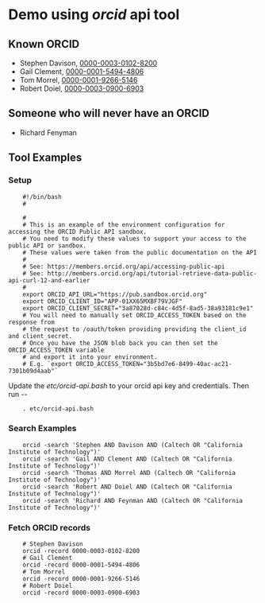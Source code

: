 
# Demo using _orcid_ api tool 

## Known ORCID

+ Stephen Davison, [0000-0003-0102-8200](https://orcid.org/0000-0003-0102-8200)
+ Gail Clement, [0000-0001-5494-4806](https://orcid.org/0000-0001-5494-4806)
+ Tom Morrel, [0000-0001-9266-5146](https://orcid.org/0000-0001-9266-5146)
+ Robert Doiel, [0000-0003-0900-6903](https://orcid.org/0000-0003-0900-6903)


## Someone who will never have an ORCID

+ Richard Fenyman


## Tool Examples

### Setup

```shell
    #!/bin/bash
    #
    
    #
    # This is an example of the environment configuration for accessing the ORCID Public API sandbox.
    # You need to modify these values to support your access to the public API or sandbox.
    # These values were taken from the public documentation on the API
    #
    # See: https://members.orcid.org/api/accessing-public-api
    # See: http://members.orcid.org/api/tutorial-retrieve-data-public-api-curl-12-and-earlier
    #
    export ORCID_API_URL="https://pub.sandbox.orcid.org"
    export ORCID_CLIENT_ID="APP-01XX65MXBF79VJGF"
    export ORCID_CLIENT_SECRET="3a87028d-c84c-4d5f-8ad5-38a93181c9e1"
    # You will need to manually set ORCID_ACCESS_TOKEN based on the response from
    # the request to /oauth/token providing providing the client_id and client_secret.
    # Once you have the JSON blob back you can then set the ORCID_ACCESS_TOKEN variable
    # and export it into your environment.
    # E.g. `export ORCID_ACCESS_TOKEN="3b5bd7e6-8499-40ac-ac21-7301b09d4aab"`
```

Update the _etc/orcid-api.bash_ to your orcid api key and credentials. Then run --

```shell
    . etc/orcid-api.bash
```

### Search Examples

```shell
    orcid -search 'Stephen AND Davison AND (Caltech OR "California Institute of Technology")'
    orcid -search 'Gail AND Clement AND (Caltech OR "California Institute of Technology")'
    orcid -search 'Thomas AND Morrel AND (Caltech OR "California Institute of Technology")'
    orcid -search 'Robert AND Doiel AND (Caltech OR "California Institute of Technology")'
    orcid -search 'Richard AND Feynman AND (Caltech OR "California Institute of Technology")'
```

### Fetch ORCID records

```shell
    # Stephen Davison
    orcid -record 0000-0003-0102-8200
    # Gail Clement
    orcid -record 0000-0001-5494-4806
    # Tom Morrel
    orcid -record 0000-0001-9266-5146
    # Robert Doiel
    orcid -record 0000-0003-0900-6903
```
